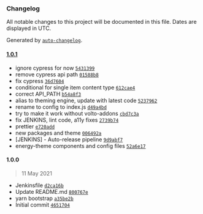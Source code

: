 ### Changelog

All notable changes to this project will be documented in this file. Dates are displayed in UTC.

Generated by [`auto-changelog`](https://github.com/CookPete/auto-changelog).

#### [1.0.1](https://github.com/eea/volto-energy-theme/compare/1.0.0...1.0.1)

- ignore cypress for now [`5431399`](https://github.com/eea/volto-energy-theme/commit/5431399366275fce0e87095fb52fc4a6b65a324b)
- remove cypress api path [`01588b8`](https://github.com/eea/volto-energy-theme/commit/01588b8531a43bb0f89a047986b4c5386fcbe15a)
- fix cypress [`36d7604`](https://github.com/eea/volto-energy-theme/commit/36d76046392d94add6020b03e291b4c477d863f3)
- conditional for single item content type [`612cae4`](https://github.com/eea/volto-energy-theme/commit/612cae479fba119ad0898ccc1a82f2d697694eeb)
- correct API_PATH [`b54a8f3`](https://github.com/eea/volto-energy-theme/commit/b54a8f382a0ee06681239f030ae81b02bf05b8fc)
- alias to theming engine, update with latest code [`5237962`](https://github.com/eea/volto-energy-theme/commit/523796220833ccb0e01d9073dc6f90b7b1381047)
- rename to config to index.js [`d49a4bd`](https://github.com/eea/volto-energy-theme/commit/d49a4bd89423845bf8cbf777466eb9b27233d261)
- try to make it work without volto-addons [`cbd7c3a`](https://github.com/eea/volto-energy-theme/commit/cbd7c3ab5553b25009a644be934ecbf6089a9473)
- fix JENKINS, lint code, a11y fixes [`2739b74`](https://github.com/eea/volto-energy-theme/commit/2739b74ce70bfe45db15c9e6325d082763112dbd)
- prettier [`e720add`](https://github.com/eea/volto-energy-theme/commit/e720addf59cc7214befdcbe1ef8c04c37bed3f00)
- new packages and theme [`006492a`](https://github.com/eea/volto-energy-theme/commit/006492a627ac01e2e8e9629aebc47096fc470b00)
-  [JENKINS] - Auto-release pipeline [`9d9abf7`](https://github.com/eea/volto-energy-theme/commit/9d9abf7c29da5f494c256b1fbf7f2590de2ec580)
- energy-theme components and config files [`52a6e17`](https://github.com/eea/volto-energy-theme/commit/52a6e178688a76c2127e71a2e8293c7bffdd989e)

#### 1.0.0

> 11 May 2021

- Jenkinsfile [`d2ca16b`](https://github.com/eea/volto-energy-theme/commit/d2ca16bf5f82f7a3d1f46ecb7615f4e1a48ea0e4)
- Update README.md [`800767e`](https://github.com/eea/volto-energy-theme/commit/800767e69f2c5be2c0dbfcedff4e30644be9f4d1)
- yarn bootstrap [`a35be2b`](https://github.com/eea/volto-energy-theme/commit/a35be2bae63fec4940e50ec9bf2ccd7d02d25fe3)
- Initial commit [`4651704`](https://github.com/eea/volto-energy-theme/commit/46517040e373711644f11f8885343d9a69a16f84)
